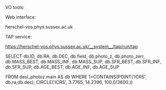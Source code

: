 VO tools:

Web interface:

herschel-vos.phys.sussex.ac.uk

TAP service:

https://herschel-vos.phys.sussex.ac.uk/__system__/tap/run/tap



SELECT
    db.ID,
    db.RA,
    db.DEC,
    db.field,
    db.photo_z,
    db.photo_zerr,
    db.MASS_BEST,
    db.MASS_INF,
    db.MASS_SUP,
    db.SFR_BEST,
    db.SFR_INF,
    db.SFR_SUP,
    db.AGE_BEST,
    db.AGE_INF,
    db.AGE_SUP
    
FROM desi_photoz.main AS db
WHERE 1=CONTAINS(POINT('ICRS', db.ra,db.dec),
CIRCLE('ICRS', 3.7765, 14.2396, 100.0/3600.))
